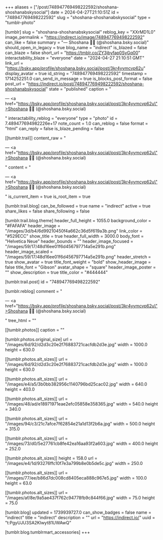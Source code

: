 +++
aliases = ["/post/748947769498222592/shoshana-shoshanabskysocial"]
date = 2024-04-27T21:10:51Z
id = "748947769498222592"
slug = "shoshana-shoshanabskysocial"
type = "tumblr-photo"

[tumblr]
slug = "shoshana-shoshanabskysocial"
reblog_key = "XXrMD1L0"
image_permalink = "https://indirect.io/image/748947769498222592"
can_like = false
summary = "— Shoshana 🏳️‍⚧️ (@shoshana.bsky.social)"
should_open_in_legacy = true
blog_name = "indirect"
is_blazed = false
can_blaze = false
short_url = "https://tmblr.co/ZY3jbyfap0SyGq00"
interactability_blaze = "everyone"
date = "2024-04-27 21:10:51 GMT"
link_url = "https://bsky.app/profile/shoshana.bsky.social/post/3kr4yymcvp62u"
display_avatar = true
id_string = "748947769498222592"
timestamp = 1714252251.0
can_send_in_message = true
is_blocks_post_format = false
post_url = "https://indirect.io/post/748947769498222592/shoshana-shoshanabskysocial"
state = "published"
caption = "<p>— <a href=\"https://bsky.app/profile/shoshana.bsky.social/post/3kr4yymcvp62u\">Shoshana 🏳️‍⚧️ (@shoshana.bsky.social)</a></p>"
interactability_reblog = "everyone"
type = "photo"
id = 7.489477694982226e+17
note_count = 1.0
can_reblog = false
format = "html"
can_reply = false
is_blaze_pending = false

[[tumblr.trail]]
content_raw = "<p>— <a href=\"https://bsky.app/profile/shoshana.bsky.social/post/3kr4yymcvp62u\">Shoshana 🏳️‍⚧️ (@shoshana.bsky.social)</a></p>"
content = "<p>&mdash; <a href=\"https://bsky.app/profile/shoshana.bsky.social/post/3kr4yymcvp62u\">Shoshana &#127987;&#65039;&zwj;&#9895;&#65039; (@shoshana.bsky.social)</a></p>"
is_current_item = true
is_root_item = true

[tumblr.trail.blog]
can_be_followed = true
name = "indirect"
active = true
share_likes = false
share_following = false

[tumblr.trail.blog.theme]
header_full_height = 1055.0
background_color = "#FAFAFA"
header_image = "/images/3d/b4/6d99210450f4a662c36d5f619a3b.png"
link_color = "#529ECC"
show_title = true
header_full_width = 3000.0
body_font = "Helvetica Neue"
header_bounds = ""
header_image_focused = "/images/59/17/48d16ee01f6d456797714a5e291b.png"
header_image_scaled = "/images/59/17/48d16ee01f6d456797714a5e291b.png"
header_stretch = true
show_avatar = true
title_font_weight = "bold"
show_header_image = false
title_font = "Gibson"
avatar_shape = "square"
header_image_poster = ""
show_description = true
title_color = "#444444"

[tumblr.trail.post]
id = "748947769498222592"

[tumblr.reblog]
comment = "<p>— <a href=\"https://bsky.app/profile/shoshana.bsky.social/post/3kr4yymcvp62u\">Shoshana 🏳️‍⚧️ (@shoshana.bsky.social)</a></p>"
tree_html = ""

[[tumblr.photos]]
caption = ""

[tumblr.photos.original_size]
url = "/images/6d/92/d2d3c20e2f76883721cacfdb2d3e.jpg"
width = 1000.0
height = 630.0

[[tumblr.photos.alt_sizes]]
url = "/images/6d/92/d2d3c20e2f76883721cacfdb2d3e.jpg"
width = 1000.0
height = 630.0

[[tumblr.photos.alt_sizes]]
url = "/images/e4/a5/3b0bb382956c1140796bd25cac02.jpg"
width = 640.0
height = 403.0

[[tumblr.photos.alt_sizes]]
url = "/images/48/ad/e18971971eae2efc05858e358365.jpg"
width = 540.0
height = 340.0

[[tumblr.photos.alt_sizes]]
url = "/images/94/c3/21c7afce7f62854e21a1d13f2b6a.jpg"
width = 500.0
height = 315.0

[[tumblr.photos.alt_sizes]]
url = "/images/73/d0/5e27761cb8fe42ea16aa93f2a603.jpg"
width = 400.0
height = 252.0

[[tumblr.photos.alt_sizes]]
height = 158.0
url = "/images/e4/1d/93276ffc10f7e3a799b8e0b5de5c.jpg"
width = 250.0

[[tumblr.photos.alt_sizes]]
url = "/images/77/ee/b86d7dc008cd8405eca888c967e5.jpg"
width = 100.0
height = 63.0

[[tumblr.photos.alt_sizes]]
url = "/images/af/8e/9a5ae437f762c94778fb9c844f66.jpg"
width = 75.0
height = 75.0

[tumblr.blog]
updated = 1739939727.0
can_show_badges = false
name = "indirect"
title = "indirect"
description = ""
url = "https://indirect.io/"
uuid = "t:PgyUJU3SA2Klwyt81UWAwQ"

[tumblr.blog.tumblrmart_accessories]
+++
